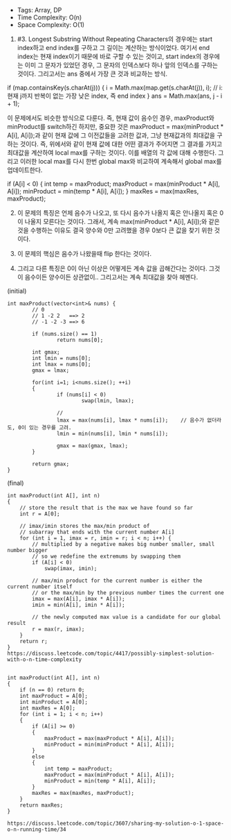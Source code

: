 * Tags: Array, DP
* Time Complexity: O(n)
* Space Complexity: O(1)

1. #3. Longest Substring Without Repeating Characters의 경우에는 start index하고 end index를 구하고 그 길이는 계산하는 방식이었다. 여기서 end index는 현재 index이기 때문에 바로 구할 수 있는 것이고, start index의 경우에는 이미 그 문자가 있었던 경우, 그 문자의 인덱스보다 하나 앞의 인덱스를 구하는 것이다. 그리고서는 ans 중에서 가장 큰 것과 비교하는 방식.

if (map.containsKey(s.charAt(j))) {
    i = Math.max(map.get(s.charAt(j)), i); // i: 현재 j까지 반복이 없는 가장 낮은 index, 즉 end index
}
ans = Math.max(ans, j - i + 1);

이 문제에서도 비슷한 방식으로 다룬다. 즉, 현재 값이 음수인 경우, maxProduct와 minProduct를 switch하긴 하지만, 중요한 것은 maxProduct = max(minProduct * A[i], A[i]);과 같이 현재 값에 그 이전값들을 고려한 값과, 그냥 현재값과의 최대값을 구하는 것이다. 즉, 위에서와 같이 현재 값에 대한 어떤 결과가 주어지면 그 결과를 가지고 최대값을 계산하여 local max를 구하는 것이다. 이를 배열의 각 값에 대해 수행한다. 그리고 이러한 local max를 다시 한번 global max와 비교하여 계속해서 global max를 업데이트한다.

if (A[i] < 0)
{
		int temp = maxProduct;
		maxProduct = max(minProduct * A[i], A[i]);
		minProduct = min(temp * A[i], A[i]);
}
maxRes = max(maxRes, maxProduct);


2. 이 문제의 특징은 언제 음수가 나오고, 또 다시 음수가 나올지 혹은 안나올지 혹은 0이 나올지 모른다는 것이다. 그래서, 계속  max(minProduct * A[i], A[i]);와 같은 것을 수행하는 이유도 결국 양수와 0만 고려했을 경우 0보다 큰 값을 찾기 위한 것이다.

3. 이 문제의 핵심은 음수가 나왔을때 flip 한다는 것이다.
4. 그리고 다른 특징은 0이 아닌 이상은 어떻게든 계속 값을 곱해간다는 것이다. 그것이 음수이든 양수이든 상관없이.. 그리고서는 계속 최대값을 찾아 헤멘다.

(initial)
```
int maxProduct(vector<int>& nums) {
		// 0
		// 1 -2 2	==> 2
		// -1 -2 -3 ==> 6

		if (nums.size() == 1)
				return nums[0];

		int gmax;
		int lmin = nums[0];
		int lmax = nums[0];
		gmax = lmax;

		for(int i=1; i<nums.size(); ++i)
		{
				if (nums[i] < 0)
						swap(lmin, lmax);

				//
				lmax = max(nums[i], lmax * nums[i]);	// 음수가 없더라도, 0이 있는 경우를 고려.
				lmin = min(nums[i], lmin * nums[i]);

				gmax = max(gmax, lmax);
		}        

		return gmax;
}
```

(final)
```
int maxProduct(int A[], int n)
{
    // store the result that is the max we have found so far
    int r = A[0];

    // imax/imin stores the max/min product of
    // subarray that ends with the current number A[i]
    for (int i = 1, imax = r, imin = r; i < n; i++) {
        // multiplied by a negative makes big number smaller, small number bigger
        // so we redefine the extremums by swapping them
        if (A[i] < 0)
            swap(imax, imin);

        // max/min product for the current number is either the current number itself
        // or the max/min by the previous number times the current one
        imax = max(A[i], imax * A[i]);
        imin = min(A[i], imin * A[i]);

        // the newly computed max value is a candidate for our global result
        r = max(r, imax);
    }
    return r;
}
https://discuss.leetcode.com/topic/4417/possibly-simplest-solution-with-o-n-time-complexity


int maxProduct(int A[], int n)
{
    if (n == 0) return 0;
    int maxProduct = A[0];
    int minProduct = A[0];
    int maxRes = A[0];
    for (int i = 1; i < n; i++)
    {
        if (A[i] >= 0)
        {
            maxProduct = max(maxProduct * A[i], A[i]);
            minProduct = min(minProduct * A[i], A[i]);
        }
        else
        {
            int temp = maxProduct;
            maxProduct = max(minProduct * A[i], A[i]);
            minProduct = min(temp * A[i], A[i]);
        }
        maxRes = max(maxRes, maxProduct);
    }
    return maxRes;
}

https://discuss.leetcode.com/topic/3607/sharing-my-solution-o-1-space-o-n-running-time/34
```
